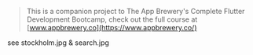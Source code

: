 


>This is a companion project to The App Brewery's Complete Flutter Development Bootcamp, check out the full course at [www.appbrewery.co](https://www.appbrewery.co/)

see stockholm.jpg & search.jpg
